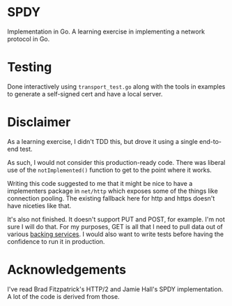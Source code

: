 # SPDY

Implementation in Go. A learning exercise in implementing a network
protocol in Go.

# Testing

Done interactively using `transport_test.go` along with the tools in
examples to generate a self-signed cert and have a local server.

# Disclaimer

As a learning exercise, I didn't TDD this, but drove it using a single
end-to-end test.

As such, I would not consider this production-ready code. There was
liberal use of the `notImplemented()` function to get to the point
where it works.

Writing this code suggested to me that it might be nice to have a
implementers package in `net/http` which exposes some of the things
like connection pooling. The existing fallback here for http and https
doesn't have niceties like that.

It's also not finished. It doesn't support PUT and POST, for example.
I'm not sure I will do that. For my purposes, GET is all that I need to
pull data out of various [backing services](http://12factor.net/backing-services). I would also want to
write tests before having the confidence to run it in production.

# Acknowledgements

I've read Brad Fitzpatrick's HTTP/2 and Jamie Hall's SPDY implementation. A lot of
the code is derived from those.
